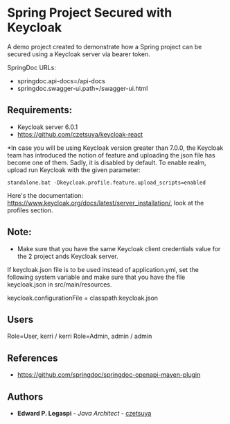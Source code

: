 # Spring Project Secured with Keycloak

A demo project created to demonstrate how a Spring project can be secured using a Keycloak server via bearer token.

SpringDoc URLs:

 - springdoc.api-docs=/api-docs
 - springdoc.swagger-ui.path=/swagger-ui.html

## Requirements:

- Keycloak server 6.0.1
- https://github.com/czetsuya/keycloak-react

*In case you will be using Keycloak version greater than 7.0.0, the Keycloak team has introduced the notion of feature and uploading the json file has become one of them. Sadly, it is disabled by default. To enable realm, upload run Keycloak with the given parameter:

```
standalone.bat -Dkeycloak.profile.feature.upload_scripts=enabled
```

Here's the documentation: https://www.keycloak.org/docs/latest/server_installation/, look at the profiles section.

## Note:

- Make sure that you have the same Keycloak client credentials value for the 2 project ands Keycloak server.

If keycloak.json file is to be used instead of application.yml, set the following system variable and make sure that you have the file keycloak.json in src/main/resources.

keycloak.configurationFile = classpath:keycloak.json

## Users

Role=User, kerri / kerri
Role=Admin, admin / admin

## References

 - https://github.com/springdoc/springdoc-openapi-maven-plugin

## Authors

 * **Edward P. Legaspi** - *Java Architect* - [czetsuya](https://github.com/czetsuya)